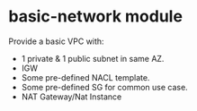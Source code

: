 # basic-network module

Provide a basic VPC with:
- 1 private & 1 public subnet in same AZ.
- IGW
- Some pre-defined NACL template.
- Some pre-defined SG for common use case.
- NAT Gateway/Nat Instance
